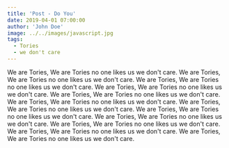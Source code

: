 ```yaml
---
title: 'Post - Do You'
date: 2019-04-01 07:00:00
author: 'John Doe'
image: ../../images/javascript.jpg
tags:
  - Tories
  - we don't care
---
```


We are Tories, We are Tories no one likes us we don't care.
We are Tories, We are Tories no one likes us we don't care.
We are Tories, We are Tories no one likes us we don't care.
We are Tories, We are Tories no one likes us we don't care.
We are Tories, We are Tories no one likes us we don't care.
We are Tories, We are Tories no one likes us we don't care.
We are Tories, We are Tories no one likes us we don't care.
We are Tories, We are Tories no one likes us we don't care.
We are Tories, We are Tories no one likes us we don't care.
We are Tories, We are Tories no one likes us we don't care.
We are Tories, We are Tories no one likes us we don't care.
We are Tories, We are Tories no one likes us we don't care.
